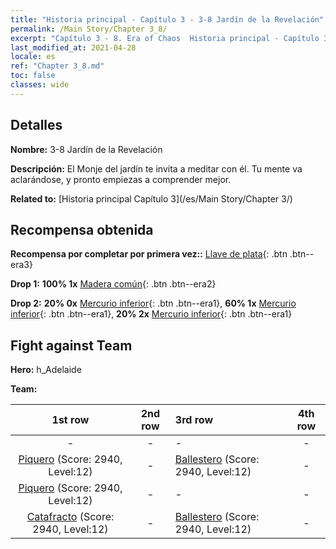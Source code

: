 ```yaml
---
title: "Historia principal - Capítulo 3 - 3-8 Jardín de la Revelación"
permalink: /Main Story/Chapter 3_8/
excerpt: "Capítulo 3 - 8. Era of Chaos  Historia principal - Capítulo 3_8. 3-8 Jardín de la Revelación"
last_modified_at: 2021-04-28
locale: es
ref: "Chapter 3_8.md"
toc: false
classes: wide
---
```


## Detalles

 **Nombre:** 3-8 Jardín de la Revelación

 **Descripción:** El Monje del jardín te invita a meditar con él. Tu mente va aclarándose, y pronto empiezas a comprender mejor.

 **Related to:** [Historia principal Capítulo 3](/es/Main Story/Chapter 3/)

## Recompensa obtenida

 **Recompensa por completar por primera vez::** [Llave de plata](/ItemsES/con_693/){: .btn .btn--era3}

 **Drop 1:** **100% 1x** [Madera común](/ItemsES/mat_7/){: .btn .btn--era2}

 **Drop 2:** **20% 0x** [Mercurio inferior](/ItemsES/mat_2/){: .btn .btn--era1}, **60% 1x** [Mercurio inferior](/ItemsES/mat_2/){: .btn .btn--era1}, **20% 2x** [Mercurio inferior](/ItemsES/mat_2/){: .btn .btn--era1}


## Fight against Team
 **Hero:** h_Adelaide

 **Team:**


  | 1st row | 2nd row | 3rd row | 4th row |
  |:----:|:----:|:----|:----:|
  | - | - | - | - |
  | [Piquero](/es/units/Pikeman/) (Score: 2940, Level:12)  | - | [Ballestero](/es/units/Marksman/) (Score: 2940, Level:12)  | - |
  | [Piquero](/es/units/Pikeman/) (Score: 2940, Level:12)  | - | - | - |
  | [Catafracto](/es/units/Cavalier/) (Score: 2940, Level:12)  | - | [Ballestero](/es/units/Marksman/) (Score: 2940, Level:12)  | - |


